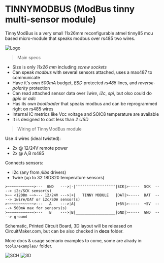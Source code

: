 # TINNYMODBUS (ModBus tinny multi-sensor module)

TinnyModBus is a very small 11x26mm reconfigurable atmel tinny85 mcu based micro-module that speaks modbus over rs485 two wires.

![Logo](https://github.com/cbalint13/tinnymodbus/raw/master/docs/tinnymodbus-pcb.png)

> Main specs

  - Size is only *11x26 mm* including *screw sockets*
  - Can speak *modbus* with several sensors attached, uses a max487 to communicate
  - Have it's own *500mA* budget, *ESD* protected *rs485* lines, and *reverse-polarity* protection
  - Can read attached sensor data over *1wire*, *i2c*, *spi*, but olso could do *gpio* or *adc*
  - Has its own *bootloader* that speaks modbus and can be reprogrammed right on rs485 wires
  - Internal IC metrics like Vcc voltage and SOIC8 temperature are available
  - It is designed to cost less than *2 USD*

> Wiring of TinnyModBus module

Use 4 wires (ideal twisted):

  - 2x @ 12/24V remote power
  - 2x @ A,B rs485

Connects sensors:

  - i2c (any from */libs* drivers)
  - 1wire (up to 32 18DS20 temperature sensors)


  ```
  >~~~~~~~~~~~~>---  GND   --->|-|¯¯¯¯¯¯¯¯¯¯¯¯¯¯¯¯¯¯|SCK|>-----  SCK  ----> i2c/SCK sensor(s)
  >~~ <1200m ~~>--- 12/24V --->|+|   TINNY MODULE   |DAT|>-----  DAT  ----> 1wire/DAT or i2c/SDA sensor(s)
  >~~~~~~~~~~~~>---   A    --->|A|                  |+5V|>-----  +5V  ----> 500mA max for sensors(s)
  >~~~~~~~~~~~~>---   B    --->|B|__________________|GND|>-----  GND  ----> ground
  ```

Schematic, Printed Circuit Board, 3D layout will be released on CircuitMaker.com, but can be also checked in **docs** folder.


More docs & usage scenario examples to come, some are alrady in ```tools/examples/``` folder.


![SCH](https://github.com/cbalint13/tinnymodbus/raw/master/docs/tinnymodbus-sch.png)
![3D](https://github.com/cbalint13/tinnymodbus/raw/master/docs/tinnymodbus-3d.png)

